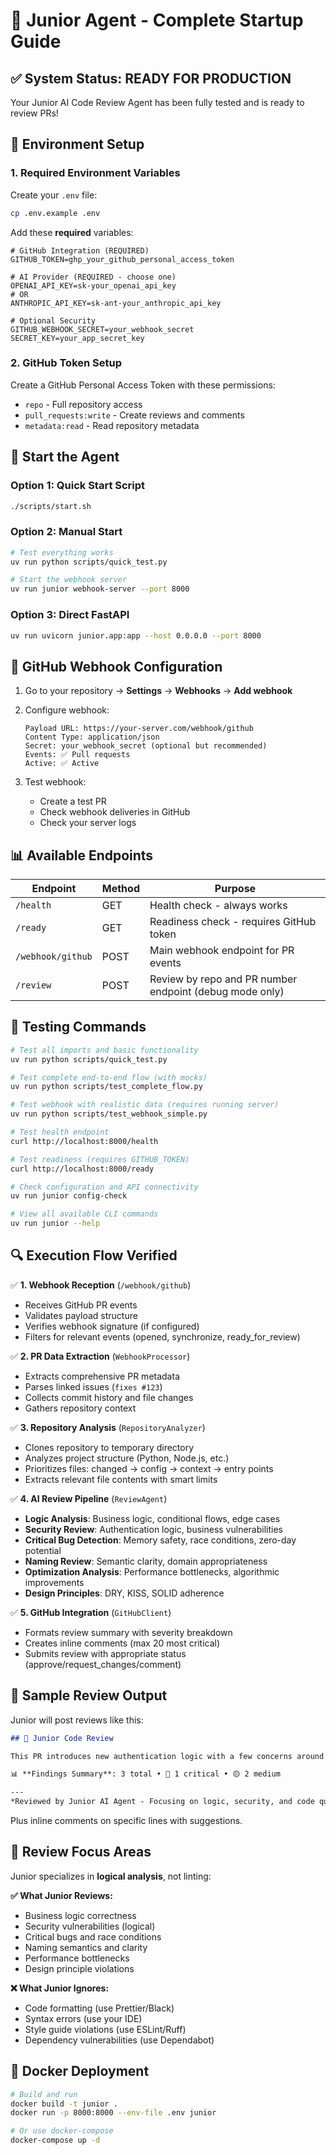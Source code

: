 # 🚀 Junior Agent - Complete Startup Guide

## ✅ **System Status: READY FOR PRODUCTION**

Your Junior AI Code Review Agent has been fully tested and is ready to review PRs!

## 🔧 **Environment Setup**

### 1. Required Environment Variables

Create your `.env` file:
```bash
cp .env.example .env
```

Add these **required** variables:
```env
# GitHub Integration (REQUIRED)
GITHUB_TOKEN=ghp_your_github_personal_access_token

# AI Provider (REQUIRED - choose one)
OPENAI_API_KEY=sk-your_openai_api_key
# OR
ANTHROPIC_API_KEY=sk-ant-your_anthropic_api_key

# Optional Security
GITHUB_WEBHOOK_SECRET=your_webhook_secret
SECRET_KEY=your_app_secret_key
```

### 2. GitHub Token Setup

Create a GitHub Personal Access Token with these permissions:
- `repo` - Full repository access
- `pull_requests:write` - Create reviews and comments  
- `metadata:read` - Read repository metadata

## 🎯 **Start the Agent**

### Option 1: Quick Start Script
```bash
./scripts/start.sh
```

### Option 2: Manual Start
```bash
# Test everything works
uv run python scripts/quick_test.py

# Start the webhook server
uv run junior webhook-server --port 8000
```

### Option 3: Direct FastAPI
```bash
uv run uvicorn junior.app:app --host 0.0.0.0 --port 8000
```

## 🔌 **GitHub Webhook Configuration**

1. Go to your repository → **Settings** → **Webhooks** → **Add webhook**

2. Configure webhook:
   ```
   Payload URL: https://your-server.com/webhook/github
   Content Type: application/json
   Secret: your_webhook_secret (optional but recommended)
   Events: ✅ Pull requests
   Active: ✅ Active
   ```

3. Test webhook:
   - Create a test PR
   - Check webhook deliveries in GitHub
   - Check your server logs

## 📊 **Available Endpoints**

| Endpoint | Method | Purpose |
|----------|--------|---------|
| `/health` | GET | Health check - always works |
| `/ready` | GET | Readiness check - requires GitHub token |
| `/webhook/github` | POST | Main webhook endpoint for PR events |
| `/review` | POST | Review by repo and PR number endpoint (debug mode only) |

## 🧪 **Testing Commands**

```bash
# Test all imports and basic functionality
uv run python scripts/quick_test.py

# Test complete end-to-end flow (with mocks)
uv run python scripts/test_complete_flow.py

# Test webhook with realistic data (requires running server)
uv run python scripts/test_webhook_simple.py

# Test health endpoint
curl http://localhost:8000/health

# Test readiness (requires GITHUB_TOKEN)
curl http://localhost:8000/ready

# Check configuration and API connectivity
uv run junior config-check

# View all available CLI commands
uv run junior --help
```

## 🔍 **Execution Flow Verified**

✅ **1. Webhook Reception** (`/webhook/github`)
- Receives GitHub PR events
- Validates payload structure
- Verifies webhook signature (if configured)
- Filters for relevant events (opened, synchronize, ready_for_review)

✅ **2. PR Data Extraction** (`WebhookProcessor`)
- Extracts comprehensive PR metadata
- Parses linked issues (`fixes #123`)
- Collects commit history and file changes
- Gathers repository context

✅ **3. Repository Analysis** (`RepositoryAnalyzer`)
- Clones repository to temporary directory
- Analyzes project structure (Python, Node.js, etc.)
- Prioritizes files: changed → config → context → entry points
- Extracts relevant file contents with smart limits

✅ **4. AI Review Pipeline** (`ReviewAgent`)
- **Logic Analysis**: Business logic, conditional flows, edge cases
- **Security Review**: Authentication logic, business vulnerabilities
- **Critical Bug Detection**: Memory safety, race conditions, zero-day potential
- **Naming Review**: Semantic clarity, domain appropriateness
- **Optimization Analysis**: Performance bottlenecks, algorithmic improvements
- **Design Principles**: DRY, KISS, SOLID adherence

✅ **5. GitHub Integration** (`GitHubClient`)
- Formats review summary with severity breakdown
- Creates inline comments (max 20 most critical)
- Submits review with appropriate status (approve/request_changes/comment)

## 📝 **Sample Review Output**

Junior will post reviews like this:

```markdown
## 🤖 Junior Code Review

This PR introduces new authentication logic with a few concerns around error handling and security.

📊 **Findings Summary**: 3 total • 🔴 1 critical • 🟡 2 medium

---
*Reviewed by Junior AI Agent - Focusing on logic, security, and code quality*
```

Plus inline comments on specific lines with suggestions.

## 🚨 **Review Focus Areas**

Junior specializes in **logical analysis**, not linting:

**✅ What Junior Reviews:**
- Business logic correctness
- Security vulnerabilities (logical)
- Critical bugs and race conditions
- Naming semantics and clarity
- Performance bottlenecks
- Design principle violations

**❌ What Junior Ignores:**
- Code formatting (use Prettier/Black)
- Syntax errors (use your IDE)
- Style guide violations (use ESLint/Ruff)
- Dependency vulnerabilities (use Dependabot)

## 🐳 **Docker Deployment**

```bash
# Build and run
docker build -t junior .
docker run -p 8000:8000 --env-file .env junior

# Or use docker-compose
docker-compose up -d
```

